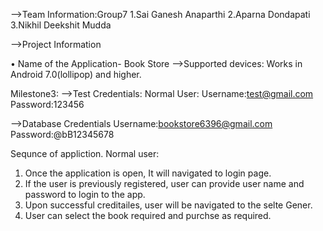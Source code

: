 -->Team Information:Group7
1.Sai Ganesh Anaparthi
2.Aparna Dondapati
3.Nikhil Deekshit Mudda

-->Project Information 

•	Name of the Application- Book Store
-->Supported devices:
Works in Android 7.0(lollipop) and higher.
 

Milestone3:
-->Test Credentials:
Normal User:
Username:test@gmail.com
Password:123456


-->Database Credentials
Username:bookstore6396@gmail.com
Password:@bB12345678


Sequnce of appliction.
Normal user:
1. Once the application is open, It will navigated to login page. 
2. If the user is previously registered, user can provide user name and password to login to the app.
3. Upon successful creditailes, user will be navigated to the selte Gener.
4. User can select the book required and purchse as required.


